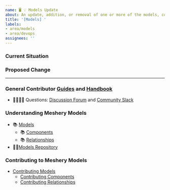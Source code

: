 ```yaml
---
name: 🖥 💡 Models Update
about: An update, addition, or removal of one or more of the models, components, relationships, workflows, or policies within Meshery Models.
title: '[Models] '
labels: 
- area/models
- area/devops
assignees: ''
---
```

### Current Situation
<!-- A brief description of the current state of Models -->

### Proposed Change
<!-- A brief description of the change. -->

---

### General Contributor [Guides](https://docs.meshery.io/project/contributing) and [Handbook](https://meshery.io/community/handbook)

- 🙋🏾🙋🏼 Questions: [Discussion Forum](https://meshery.io/community#community-forums) and [Community Slack](https://slack.meshery.io)

### Understanding Meshery Models

- 📚 [Models](https://docs.meshery.io/concepts/logical/models)
  - 📚 [Components](https://docs.meshery.io/concepts/logical/components)
  - 📚 [Relationships](https://docs.meshery.io/concepts/logical/components)
- 👨‍💻[Models Repository](https://github.com/meshery/meshery/tree/master/server/meshmodel)

 ### Contributing to Meshery Models
 - [Contributing Models](https://docs.meshery.io/project/contributing/contributing-models)
   - [Contributing Components](https://docs.meshery.io/project/contributing/contributing-components)
   - [Contributing Relationships](https://docs.meshery.io/project/contributing/contributing-relationships)

 <!-- ### Instructions for Policies
 - [Contributing Policies](https://docs.meshery.io/project/contributing/contributing-policies)
  -->
